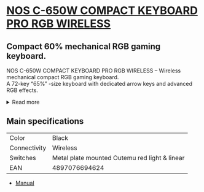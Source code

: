 # [NOS C-650W COMPACT KEYBOARD PRO RGB WIRELESS](https://nos.gg/nos-c-650w-compact-keyboard-pro-rgb-wireless/)

## Compact 60% mechanical RGB gaming keyboard.


NOS C-650W COMPACT KEYBOARD PRO RGB WIRELESS – Wireless mechanical compact RGB gaming keyboard.  
A 72-key “65%” -size keyboard with dedicated arrow keys and advanced RGB effects.

<details>
<summary>Read more</summary>
17 cool backlight modes on main layout and additional LED lighting on the sides.

Dual connection keyboard.

Wireless BT technology supporting 5 connections from different devices.

Take your favourite compact keyboard and use it from the confort of your sofa.

You can also use the keyboard in wired mode via USB-C connection Metal plate mounted Outemu red light & linear switches that are suited well for both writing and fast paced gaming.

The switches have a lifetime durability of 50 million+ clicks.

Super sleek minimalistic chassis.

A super space saving keyboard which leaves plenty of room for large mousepads and other gear.

Mini size makes it also easy if you want carry the keyboard with you.

Clean and classic layout diagram.

Fully illuminated array of letters and symbols for both Windows and Mac use.

Macro recording directly from the keyboard without any software.

Store and access your favourite macros easily on any computer.

Full antighosting.

USB-C and wireless BT connection.

Detachable braided USB Type-C cable included in the box.

For PC, Mac and Android.

</details>

##  Main specifications

| | |
|-|-|
|Color|Black|
|Connectivity|Wireless|
|Switches|Metal plate mounted Outemu red light & linear|
|EAN|4897076694624|

- [Manual](https://github.com/fragon10/NOS_C-650W/blob/main/NOS_C-650W_en_manual.md)
